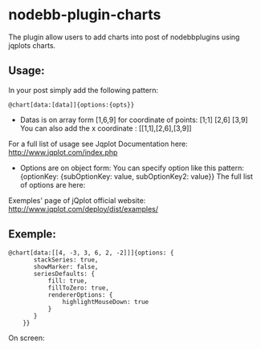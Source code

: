 nodebb-plugin-charts
====================

The plugin allow users to add charts into post of nodebbplugins using jqplots charts.

## Usage:

In your post simply add the following pattern: 
```
@chart[data:[data]]{options:{opts}}
```

* Datas is on array form [1,6,9] for coordinate of points: [1;1] [2,6] [3,9]
You can also add the x coordinate : [[1,1],[2,6],[3,9]]

For a full list of usage see Jqplot Documentation here: http://www.jqplot.com/index.php
 
* Options are on object form:
You can specify option like this pattern: {optionKey: {subOptionKey: value, subOptionKey2: value}}
The full list of options are here: 

Exemples' page of jQplot official website: http://www.jqplot.com/deploy/dist/examples/ 


## Exemple:

```
@chart[data:[[4, -3, 3, 6, 2, -2]]]{options: {
       stackSeries: true,
       showMarker: false,
       seriesDefaults: {
           fill: true,
           fillToZero: true,
           rendererOptions: {
               highlightMouseDown: true
           }
       }
    }}
```

On screen: 
